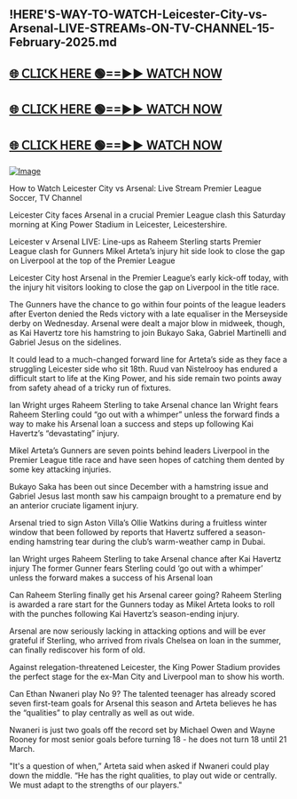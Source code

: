 ## !HERE'S-WAY-TO-WATCH-Leicester-City-vs-Arsenal-LIVE-STREAMs-ON-TV-CHANNEL-15-February-2025.md

## [🌐 𝖢𝖫𝖨𝖢𝖪 𝖧𝖤𝖱𝖤 🟢==►► 𝖶𝖠𝖳𝖢𝖧 𝖭𝖮𝖶](https://livesportslab.com/soccer)

## [🌐 𝖢𝖫𝖨𝖢𝖪 𝖧𝖤𝖱𝖤 🟢==►► 𝖶𝖠𝖳𝖢𝖧 𝖭𝖮𝖶](https://livesportslab.com/soccer)

## [🌐 𝖢𝖫𝖨𝖢𝖪 𝖧𝖤𝖱𝖤 🟢==►► 𝖶𝖠𝖳𝖢𝖧 𝖭𝖮𝖶](https://livesportslab.com/soccer)

[![Image](https://camo.githubusercontent.com/8a4f000d20f83aca3bf7ec5f350d767afa0574a8a352519fd8cfa583a6f93a33/68747470733a2f2f692e696d6775722e636f6d2f644a486b345a712e676966)](https://livesportslab.com/soccer)

How to Watch Leicester City vs Arsenal: Live Stream Premier League Soccer, TV Channel

Leicester City faces Arsenal in a crucial Premier League clash this Saturday morning at King Power Stadium in Leicester, Leicestershire.

Leicester v Arsenal LIVE: Line-ups as Raheem Sterling starts Premier League clash for Gunners
Mikel Arteta’s injury hit side look to close the gap on Liverpool at the top of the Premier League

Leicester City host Arsenal in the Premier League’s early kick-off today, with the injury hit visitors looking to close the gap on Liverpool in the title race.

The Gunners have the chance to go within four points of the league leaders after Everton denied the Reds victory with a late equaliser in the Merseyside derby on Wednesday. Arsenal were dealt a major blow in midweek, though, as Kai Havertz tore his hamstring to join Bukayo Saka, Gabriel Martinelli and Gabriel Jesus on the sidelines.

It could lead to a much-changed forward line for Arteta’s side as they face a struggling Leicester side who sit 18th. Ruud van Nistelrooy has endured a difficult start to life at the King Power, and his side remain two points away from safety ahead of a tricky run of fixtures.

Ian Wright urges Raheem Sterling to take Arsenal chance
Ian Wright fears Raheem Sterling could “go out with a whimper” unless the forward finds a way to make his Arsenal loan a success and steps up following Kai Havertz’s “devastating” injury.

Mikel Arteta’s Gunners are seven points behind leaders Liverpool in the Premier League title race and have seen hopes of catching them dented by some key attacking injuries.

Bukayo Saka has been out since December with a hamstring issue and Gabriel Jesus last month saw his campaign brought to a premature end by an anterior cruciate ligament injury.

Arsenal tried to sign Aston Villa’s Ollie Watkins during a fruitless winter window that been followed by reports that Havertz suffered a season-ending hamstring tear during the club’s warm-weather camp in Dubai.


Ian Wright urges Raheem Sterling to take Arsenal chance after Kai Havertz injury
The former Gunner fears Sterling could ‘go out with a whimper’ unless the forward makes a success of his Arsenal loan


Can Raheem Sterling finally get his Arsenal career going?
Raheem Sterling is awarded a rare start for the Gunners today as Mikel Arteta looks to roll with the punches following Kai Havertz’s season-ending injury.

Arsenal are now seriously lacking in attacking options and will be ever grateful if Sterling, who arrived from rivals Chelsea on loan in the summer, can finally rediscover his form of old.

Against relegation-threatened Leicester, the King Power Stadium provides the perfect stage for the ex-Man City and Liverpool man to show his worth.


Can Ethan Nwaneri play No 9?
The talented teenager has already scored seven first-team goals for Arsenal this season and Arteta believes he has the “qualities” to play centrally as well as out wide.

Nwaneri is just two goals off the record set by Michael Owen and Wayne Rooney for most senior goals before turning 18 - he does not turn 18 until 21 March.

"It's a question of when,” Arteta said when asked if Nwaneri could play down the middle. “He has the right qualities, to play out wide or centrally. We must adapt to the strengths of our players."
